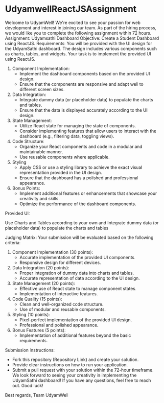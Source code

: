 # UdyamwellReactJSAssignment
Welcome to UdyamWell! We're excited to see your passion for web development and interest in joining our team. As part of the hiring process, we would like you to complete the following assignment within 72 hours.
Assignment: Udyamsathi Dashboard
Objective: Create a Student Dashboard using ReactJS.
Requirements:
You will be provided with the UI design for the UdyamSathi dashboard. The design includes various components such as charts, tables, and widgets. Your task is to implement the provided UI using ReactJS.
1. Component Implementation:
   - Implement the dashboard components based on the provided UI design.
   - Ensure that the components are responsive and adapt well to different screen sizes.
2. Data Integration:
   - Integrate dummy data (or placeholder data) to populate the charts and tables.
   - Ensure that the data is displayed accurately according to the UI design.
3. State Management:
   - Utilize React state for managing the state of components.
   - Consider implementing features that allow users to interact with the dashboard (e.g., filtering data, toggling views).
4. Code Structure:
   - Organize your React components and code in a modular and maintainable manner.
   - Use reusable components where applicable.
5. Styling
   - Apply CSS or use a styling library to achieve the exact visual representation provided in the UI design.
   - Ensure that the dashboard has a polished and professional appearance.
6. Bonus Points:
   - Implement additional features or enhancements that showcase your creativity and skills.
   - Optimize the performance of the dashboard components.

Provided UI:

Use Charts and Tables according to your own and Integrate dummy data (or placeholder data) to populate the charts and tables

Judging Matrix:
Your submission will be evaluated based on the following criteria:
1. Component Implementation (30 points):
   - Accurate implementation of the provided UI components.
   - Responsive design for different devices.
2. Data Integration (20 points):
   - Proper integration of dummy data into charts and tables.
   - Accurate representation of data according to the UI design.
3. State Management (20 points):
   - Effective use of React state to manage component states.
   - Implementation of interactive features.
4. Code Quality (15 points):
   - Clean and well-organized code structure.
   - Use of modular and reusable components.
5. Styling (10 points):
   - Pixel-perfect implementation of the provided UI design.
   - Professional and polished appearance.
6. Bonus Features (5 points):
   - Implementation of additional features beyond the basic requirements.

Submission Instructions:
- Fork this repository (Repository Link) and create your solution.
- Provide clear instructions on how to run your application.
- Submit a pull request with your solution within the 72-hour timeframe.
We look forward to seeing your creativity in implementing the UdyamSathi dashboard! If you have any questions, feel free to reach out. Good luck!

Best regards,
Team UdyamWell

